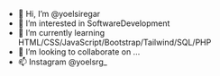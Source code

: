 - 👋 Hi, I’m @yoelsiregar
- 👀 I’m interested in SoftwareDevelopment
- 🌱 I’m currently learning HTML/CSS/JavaScript/Bootstrap/Tailwind/SQL/PHP
- 💞️ I’m looking to collaborate on ...
- 📫 Instagram @yoelsrg_

<!---
iniyoel/iniyoel is a ✨ special ✨ repository because its `README.md` (this file) appears on your GitHub profile.
You can click the Preview link to take a look at your changes.
--->
